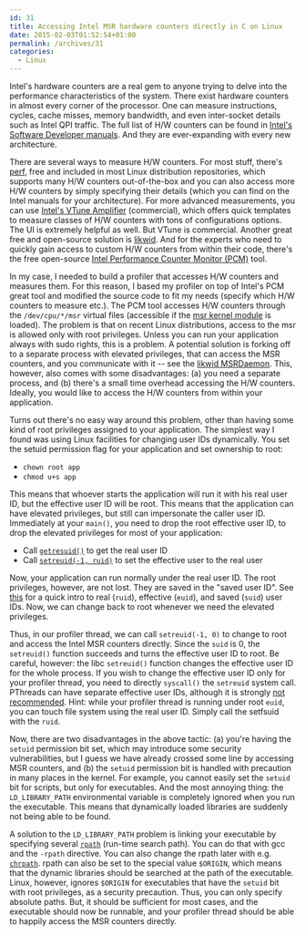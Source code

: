 ```yaml
---
id: 31
title: Accessing Intel MSR hardware counters directly in C on Linux
date: 2015-02-03T01:52:54+01:00
permalink: /archives/31
categories:
  - Linux
---
```

Intel's hardware counters are a real gem to anyone trying to delve into the performance characteristics of the system. There exist hardware counters in almost every corner of the processor. One can measure instructions, cycles, cache misses, memory bandwidth, and even inter-socket details such as Intel QPI traffic. The full list of H/W counters can be found in [Intel's Software Developer manuals](http://www.intel.com/content/www/us/en/processors/architectures-software-developer-manuals.html). And they are ever-expanding with every new architecture.

There are several ways to measure H/W counters. For most stuff, there's [perf](https://perf.wiki.kernel.org/index.php/Main_Page), free and included in most Linux distribution repositories, which supports many H/W counters out-of-the-box and you can also access more H/W counters by simply specifying their details (which you can find on the Intel manuals for your architecture). For more advanced measurements, you can use [Intel's VTune Amplifier](https://software.intel.com/en-us/intel-vtune-amplifier-xe) (commercial), which offers quick templates to measure classes of H/W counters with tons of configurations options. The UI is extremely helpful as well. But VTune is commercial. Another great free and open-source solution is [likwid](https://code.google.com/p/likwid/). And for the experts who need to quickly gain access to custom H/W counters from within their code, there's the free open-source [Intel Performance Counter Monitor (PCM)](https://software.intel.com/en-us/articles/intel-performance-counter-monitor) tool.

In my case, I needed to build a profiler that accesses H/W counters and measures them. For this reason, I based my profiler on top of Intel's PCM great tool and modified the source code to fit my needs (specify which H/W counters to measure etc.). The PCM tool accesses H/W counters through the `/dev/cpu/*/msr` virtual files (accessible if the [msr kernel module](http://man7.org/linux/man-pages/man4/msr.4.html) is loaded). The problem is that on recent Linux distributions, access to the msr is allowed only with root privileges. Unless you can run your application always with sudo rights, this is a problem. A potential solution is forking off to a separate process with elevated privileges, that can access the MSR counters, and you communicate with it -- see the [likwid MSRDaemon](https://code.google.com/p/likwid/wiki/MSRDaemon). This, however, also comes with some disadvantages: (a) you need a separate process, and (b) there's a small time overhead accessing the H/W counters. Ideally, you would like to access the H/W counters from within your application.

Turns out there's no easy way around this problem, other than having some kind of root privileges assigned to your application. The simplest way I found was using Linux facilities for changing user IDs dynamically. You set the setuid permission flag for your application and set ownership to root:

  * `chown root app`
  * `chmod u+s app`

This means that whoever starts the application will run it with his real user ID, but the effective user ID will be root. This means that the application can have elevated privileges, but still can impersonate the caller user ID. Immediately at your `main()`, you need to drop the root effective user ID, to drop the elevated privileges for most of your application:

  * Call [`getresuid()`](http://linux.die.net/man/2/getresuid) to get the real user ID
  * Call [`setreuid(-1, ruid)`](http://linux.die.net/man/2/setreuid) to set the effective user to the real user

Now, your application can run normally under the real user ID. The root privileges, however, are not lost. They are saved in the "saved user ID". See [this](http://en.wikipedia.org/wiki/User_identifier) for a quick intro to real (`ruid`), effective (`euid`), and saved (`suid`) user IDs. Now, we can change back to root whenever we need the elevated privileges.

Thus, in our profiler thread, we can call `setreuid(-1, 0)` to change to root and access the Intel MSR counters directly. Since the `suid` is 0, the `setreuid()` function succeeds and turns the effective user ID to root. Be careful, however: the libc `setreuid()` function changes the effective user ID for the whole process. If you wish to change the effective user ID only for your profiler thread, you need to directly `syscall()` the `setreuid` system call. PThreads can have separate effective user IDs, although it is strongly [not recommended](http://linux.die.net/man/7/pthreads). Hint: while your profiler thread is running under root `euid`, you can touch file system using the real user ID. Simply call the setfsuid with the `ruid`.

Now, there are two disadvantages in the above tactic: (a) you're having the `setuid` permission bit set, which may introduce some security vulnerabilities, but I guess we have already crossed some line by accessing MSR counters, and (b) the `setuid` permission bit is handled with precaution in many places in the kernel. For example, you cannot easily set the `setuid` bit for scripts, but only for executables. And the most annoying thing: the `LD_LIBRARY_PATH` environmental variable is completely ignored when you run the executable. This means that dynamically loaded libraries are suddenly not being able to be found.

A solution to the `LD_LIBRARY_PATH` problem is linking your executable by specifying several [`rpath`](http://en.wikipedia.org/wiki/Rpath) (run-time search path). You can do that with gcc and the `-rpath` directive. You can also change the rpath later with e.g. [`chrpath`](http://linux.die.net/man/1/chrpath). rpath can also be set to the special value `$ORIGIN`, which means that the dynamic libraries should be searched at the path of the executable. Linux, however, ignores `$ORIGIN` for executables that have the `setuid` bit with root privileges, as a security precaution. Thus, you can only specify absolute paths. But, it should be sufficient for most cases, and the executable should now be runnable, and your profiler thread should be able to happily access the MSR counters directly.